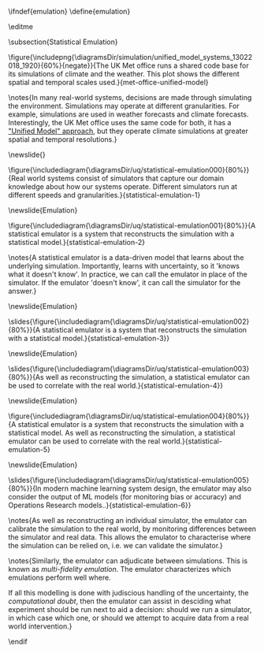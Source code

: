 \ifndef{emulation}
\define{emulation}

\editme

\subsection{Statistical Emulation}

\figure{\includepng{\diagramsDir/simulation/unified_model_systems_13022018_1920}{60%}{negate}}{The UK Met office runs a shared code base for its simulations of climate and the weather. This plot shows the different spatial and temporal scales used.}{met-office-unified-model}

\notes{In many real-world systems, decisions are made through simulating the environment. Simulations may operate at different granularities. For example, simulations are used in weather forecasts and climate forecasts. Interestingly, the UK Met office uses the same code for both, it has a ["Unified Model" approach](https://www.metoffice.gov.uk/research/approach/modelling-systems/unified-model/index), but they operate climate simulations at greater spatial and temporal resolutions.}

\newslide{}

\figure{\includediagram{\diagramsDir/uq/statistical-emulation000}{80%}}{Real world systems consist of simulators that capture our domain knowledge about how our systems operate. Different simulators run at different speeds and granularities.}{statistical-emulation-1}


\newslide{Emulation}

\figure{\includediagram{\diagramsDir/uq/statistical-emulation001}{80%}}{A statistical emulator is a system that reconstructs the simulation with a statistical model.}{statistical-emulation-2}

\notes{A statistical emulator is a data-driven model that learns about the underlying simulation. Importantly, learns with uncertainty, so it 'knows what it doesn't know'. In practice, we can call the emulator in place of the simulator. If the emulator 'doesn't know', it can call the simulator for the answer.}


\newslide{Emulation}

\slides{\figure{\includediagram{\diagramsDir/uq/statistical-emulation002}{80%}}{A statistical emulator is a system that reconstructs the simulation with a statistical model.}{statistical-emulation-3}}

\newslide{Emulation}

\slides{\figure{\includediagram{\diagramsDir/uq/statistical-emulation003}{80%}}{As well as reconstructing the simulation, a statistical emulator can be used to correlate with the real world.}{statistical-emulation-4}}

\newslide{Emulation}

\figure{\includediagram{\diagramsDir/uq/statistical-emulation004}{80%}}{A statistical emulator is a system that reconstructs the simulation with a statistical model. As well as reconstructing the simulation, a statistical emulator can be used to correlate with the real world.}{statistical-emulation-5}

\newslide{Emulation}

\slides{\figure{\includediagram{\diagramsDir/uq/statistical-emulation005}{80%}}{In modern machine learning system design, the emulator may also consider the output of ML models (for monitoring bias or accuracy) and Operations Research models..}{statistical-emulation-6}}

\notes{As well as reconstructing an individual simulator, the emulator can calibrate the simulation to the real world, by monitoring differences between the simulator and real data. This allows the emulator to characterise where the simulation can be relied on, i.e. we can validate the simulator.}

\notes{Similarly, the emulator can adjudicate between simulations. This is known as *multi-fidelity emulation*. The emulator characterizes which emulations perform well where.

If all this modelling is done with judiscious handling of the uncertainty, the *computational doubt*, then the emulator can assist in desciding what experiment should be run next to aid a decision: should we run a simulator, in which case which one, or should we attempt to acquire data from a real world intervention.}

\endif
